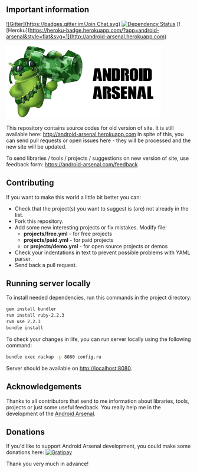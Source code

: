 
## Important information

[![Gitter](https://badges.gitter.im/Join Chat.svg)](https://gitter.im/vbauer/android-arsenal.com?utm_source=badge&utm_medium=badge&utm_campaign=pr-badge&utm_content=badge)
[![Dependency Status](https://gemnasium.com/vbauer/android-arsenal.com.svg)](https://gemnasium.com/vbauer/android-arsenal.com)
[![Heroku](https://heroku-badge.herokuapp.com/?app=android-arsenal&style=flat&svg=1](http://android-arsenal.herokuapp.com)

<a href="https://android-arsenal.com">
    <img src="/misc/android-arsenal-logo.png" alt="Android Arsenal"/>
</a>

This repository contains source codes for old version of site. It is still available here: http://android-arsenal.herokuapp.com
In spite of this, you can send pull requests or open issues here - they will be processed and the new site will be updated.

To send libraries / tools / projects / suggestions on new version of site, use feedback form: https://android-arsenal.com/feedback


## Contributing

If you want to make this world a little bit better you can:

- Check that the project(s) you want to suggest is (are) not already in the list.
- Fork this repository.
- Add some new interesting projects or fix mistakes.
  Modify file:
    - **projects/free.yml** - for free projects
    - **projects/paid.yml** - for paid projects
    - or **projects/demo.yml** - for open source projects or demos
- Check your indentations in text to prevent possible problems with YAML parser.
- Send back a pull request.


## Running server locally

To install needed dependencies, run this commands in the project directory:
```sh
gem install bundler
rvm install ruby-2.2.3
rvm use 2.2.3
bundle install
```

To check your changes in life, you can run server locally using the following command:

```sh
bundle exec rackup -p 8080 config.ru
```

Server should be available on [http://localhost:8080](http://localhost:8080/).


## Acknowledgements

Thanks to all contributors that send to me information about libraries, tools, projects or just some useful feedback. You really help me in the development of the [Android Arsenal](https://android-arsenal.com).


## Donations

If you'd like to support Android Arsenal development, you could make some donations here: [![Gratipay](http://img.shields.io/gratipay/vbauer.svg)](https://gratipay.com/vbauer)

Thank you very much in advance!
